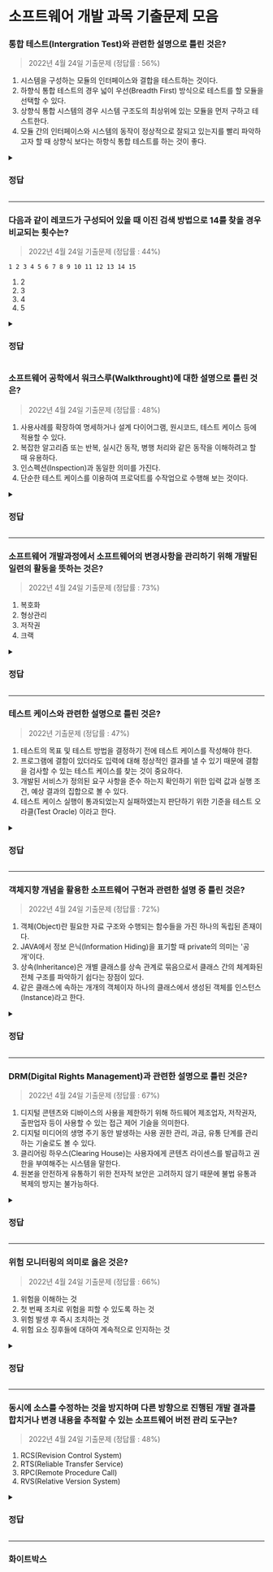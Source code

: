 # 소프트웨어 개발 과목 기출문제 모음

### 통합 테스트(Intergration Test)와 관련한 설명으로 틀린 것은?
> 2022년 4월 24일 기출문제 (정답률 : 56%)

1. 시스템을 구성하는 모듈의 인터페이스와 결합을 테스트하는 것이다.
2. 하향식 통합 테스트의 경우 넓이 우선(Breadth First) 방식으로 테스트를 할 모듈을 선택할 수 있다.
3. 상향식 통합 시스템의 경우 시스템 구조도의 최상위에 있는 모듈을 먼저 구하고 테스트한다.
4. 모듈 간의 인터페이스와 시스템의 동작이 정상적으로 잘되고 있는지를 빨리 파악하고자 할 때 상향식 보다는 하항식 통합 테스트를 하는 것이 좋다.

<details>
<summary><h3>정답</h3></summary>

### 3번

<문제 해설>
<br>
<br>
* 상향식 통합 테스트(Bottom Up Intergration Test)
  * 프로그램의 하위 모듈에서 상위 모듈 방향으로 통합
  * 하나의 주요 제어 모듈과 관련된 종속 모듈의 그룹인 클러스터 필요
* 하향식 통합 테스트(Top Down Intergration Test)
  * 프로그램의 상위 모듈에서 하위 모듈 방향으로 통합
  * 깊이 우선 통합법, 넓이 우선 통합법 사용
  * 초기부터 사용자에게 시스템 구조도를 보여줌
</details>

---

### 다음과 같이 레코드가 구성되어 있을 때 이진 검색 방법으로 14를 찾을 경우 비교되는 횟수는?
> 2022년 4월 24일 기출문제 (정답률 : 44%)
```
1 2 3 4 5 6 7 8 9 10 11 12 13 14 15
```
1. 2
2. 3
3. 4
4. 5

<details>
<summary><h3>정답</h3></summary>

### 2번

<문제 해설>
<br>
<br>
1. 먼저 배열의 중간 값 검색(8)
2. 중간 값과 찾을 값 비교(1번 비교)
3. 찾을 값이 중간 값보다 크므로 중간 값의 오른쪽 배열 비교(9 ~ 15)
4. 다시 배열의 중간 값 검색(12)
5. 중간 값과 찾을 값 비교(2번 비교)
6. 찾을 값이 중간 값보다 크므로 중간 값의 오른쪽 배열 비교(13 ~ 15)
7. 다시 배열의 중간 값 검색(14)
8. 중간 값 비교 시 동일(3번 비교)
<br>
<br>
총 3번 비교
</details>

### 소프트웨어 공학에서 워크스루(Walkthrought)에 대한 설명으로 틀린 것은?
> 2022년 4월 24일 기출문제 (정답률 : 48%)
1. 사용사례를 확장하여 명세하거나 설계 다이어그램, 원시코드, 테스트 케이스 등에 적용할 수 있다.
2. 복잡한 알고리즘 또는 반복, 실시간 동작, 병행 처리와 같은 동작을 이해하려고 할 때 유용하다.
3. 인스펙션(Inspection)과 동일한 의미를 가진다.
4. 단순한 테스트 케이스를 이용하여 프로덕트를 수작업으로 수행해 보는 것이다.

<details>
<summary><h3>정답</h3></summary>

### 3번

<문제 해설>
<br>
<br>
* 워크스루 : 요구사항 명세서 작성자를 포함하여 사전 검토한 후에 짧은 검토 회의를 통해 결함을 발견
* 인스펙션 : 요구사항 명세서 작성자를 제외한 다른 검토 전문가들이 요구사항 명세서를 확인하면서 결함을 발견
</details>

---

### 소프트웨어 개발과정에서 소프트웨어의 변경사항을 관리하기 위해 개발된 일련의 활동을 뜻하는 것은?
> 2022년 4월 24일 기출문제 (정답률 : 73%)
1. 복호화
2. 형상관리
3. 저작권
4. 크랙

<details>
<summary><h3>정답</h3></summary>

### 2번

<문제 해설>
<br>
<br>
* 복호화 : 디코딩, 부호화된 데이터를 부호화 되기 전으로 돌리는 상태, 즉 사람이 읽을 수 있는 형태로 변환하는 것
* 저작권 : 창작물을 만든이가 자기 저작물에 가지는 법적 권리
* 크랙 : 소프트웨어 크랙을 비활성화 하거나 제거하는 것
</details>

---

### 테스트 케이스와 관련한 설명으로 틀린 것은?
> 2022년 기출문제 (정답률 : 47%)
1. 테스트의 목표 및 테스트 방법을 결정하기 전에 테스트 케이스를 작성해야 한다.
2. 프로그램에 결함이 있더라도 입력에 대해 정상적인 결과를 낼 수 있기 때문에 결함을 검사할 수 있는 테스트 케이스를 찾는 것이 중요하다.
3. 개발된 서비스가 정의된 요구 사항을 준수 하는지 확인하기 위한 입력 값과 실행 조건, 예상 결과의 집합으로 볼 수 있다.
4. 테스트 케이스 실행이 통과되었는지 실패하였는지 판단하기 위한 기준을 테스트 오라클(Test Oracle) 이라고 한다.

<details>
<summary><h3>정답</h3></summary>

### 1번

<문제 해설>
<br>
<br>
* 테스트 케이스(Test Case)
  * 구현된 소프트웨어가 사용자의 요구사항을 정확하게 준수했는지를 확인하기 위해 설계된 입력값, 실행 조건, 기대 결과 등으로 테스트 항목에 대한 명세서를 의미
  * 테스트 목표 및 테스트 방법을 결정하고 테스트 케이스 작성
</details>

---

### 객체지향 개념을 활용한 소프트웨어 구현과 관련한 설명 중 틀린 것은?
> 2022년 4월 24일 기출문제 (정답률 : 72%)
1. 객체(Object)란 필요한 자료 구조와 수행되는 함수들을 가진 하나의 독립된 존재이다.
2. JAVA에서 정보 은닉(Information Hiding)을 표기할 때 private의 의미는 '공개'이다.
3. 상속(Inheritance)은 개별 클래스를 상속 관계로 묶음으로서 클래스 간의 체계화된 전체 구조를 파악하기 쉽다는 장점이 있다.
4. 같은 클래스에 속하는 개개의 객체이자 하나의 클래스에서 생성된 객체를 인스턴스(Instance)라고 한다.

<details>
<summary><h3>정답</h3></summary>

### 2번

<문제 해설>
<br>
<br>
* private은 접근금지 지시자로, 공개는 public 사용
</details>

---

### DRM(Digital Rights Management)과 관련한 설명으로 틀린 것은?
> 2022년 4월 24일 기출문제 (정답률 : 67%)
1. 디지털 콘텐츠와 디바이스의 사용을 제한하기 위해 하드웨어 제조업자, 저작권자, 출판업자 등이 사용할 수 있는 접근 제어 기슬을 의미한다.
2. 디지털 미디어의 생명 주기 동안 발생하는 사용 권한 관리, 과금, 유통 단계를 관리하는 기술로도 볼 수 있다.
3. 클리어링 하우스(Clearing House)는 사용자에게 콘텐츠 라이센스를 발급하고 권한을 부여해주는 시스템을 말한다.
4. 원본을 안전하게 유통하기 위한 전자적 보안은 고려하지 않기 때문에 불법 유통과 복제의 방지는 불가능하다.

<details>
<summary><h3>정답</h3></summary>

### 4번

<문제 해설>
<br>
<br>
* DRM*Digital Right Management)
  * 디지털 콘텐츠의 지적재산권 보호, 관리 기능 및 안전한 유통과 배포를 보장하는 솔루션
  * 디지털 콘텐츠의 지적재산권을 보호하는 권한 통제 기술, 사용 권한 제어, 기술, 패키징 기술, 라이선스 관리를 포함한 유통체계
  * 디지털 콘테츠와 디바이스의 사용을 제한하기 위해 하드웨어 제조업자, 저작권자, 출판업자 등이 사용할 수 있는 접근 제어 기술을 의미
</details>

---

 
### 위험 모니터링의 의미로 옳은 것은?
> 2022년 4월 24일 기출문제 (정답률 : 66%)
1. 위험을 이해하는 것
2. 첫 번째 조치로 위험을 피할 수 있도록 하는 것
3. 위험 발생 후 즉시 조치하는 것
4. 위험 요소 징후들에 대하여 계속적으로 인지하는 것

<details>
<summary><h3>정답</h3></summary>

### 4번

<문제 해설>
<br>
<br>
* 위험 모니터링은 위험 요소 징후들에 대하여 계속적으로 인지하는 것을 의미함
</details>

---

### 동시에 소스를 수정하는 것을 방지하며 다른 방향으로 진행된 개발 결과를 합치거나 변경 내용을 추적할 수 있는 소프트웨어 버전 관리 도구는?
> 2022년 4월 24일 기출문제 (정답률 : 48%)
1. RCS(Revision Control System)
2. RTS(Reliable Transfer Service)
3. RPC(Remote Procedure Call)
4. RVS(Relative Version System)

<details>
<summary><h3>정답</h3></summary>

### 1번

<문제 해설>
<br>
<br>
* RCS(Revision Control System)
  * CVS와의 차이점은 소스 파일의 수정을 한 사람으로만 제한
  * 다수의 사용자가 동시에 파일 수정을 할 수 없도록 파일 잠금 방식으로 버전을 관리하는 도구
  * 다른 방향으로 진행된 개발 결과를 합치거나 변경 내용을 추적할 수 있음
</details>

---

### 화이트박스 
